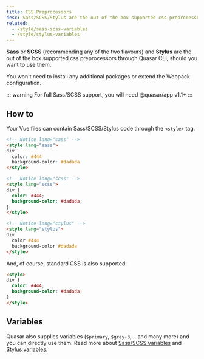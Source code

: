 ```yaml
---
title: CSS Preprocessors
desc: Sass/SCSS/Stylus are the out of the box supported css preprocessors in Quasar
related:
  - /style/sass-scss-variables
  - /style/stylus-variables
---
```


**Sass** or **SCSS** (recommending any of the two flavours) and **Stylus** are the out of the box supported css preprocessors through Quasar CLI, should you want to use them.

You won't need to install any additional packages or extend the Webpack configuration.

::: warning
For full Sass/SCSS support, you will need @quasar/app v1.1+
:::

## How to
Your Vue files can contain Sass/SCSS/Stylus code through the `<style>` tag.

```html
<!-- Notice lang="sass" -->
<style lang="sass">
div
  color: #444
  background-color: #dadada
</style>
```

```html
<!-- Notice lang="scss" -->
<style lang="scss">
div {
  color: #444;
  background-color: #dadada;
}
</style>
```

```html
<!-- Notice lang="stylus" -->
<style lang="stylus">
div
  color #444
  background-color #dadada
</style>
```

And, of course, standard CSS is also supported:

```html
<style>
div {
  color: #444;
  background-color: #dadada;
}
</style>
```

## Variables
Quasar also supplies variables (`$primary`, `$grey-3`, ...and many more) and you can directly use them. Read more about [Sass/SCSS variables](/style/sass-scss-variables) and [Stylus variables](/style/stylus-variables).
